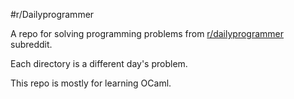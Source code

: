#r/Dailyprogrammer

A repo for solving programming problems from [r/dailyprogrammer](https://www.reddit.com/r/dailyprogrammer) subreddit.

Each directory is a different day's problem.

This repo is mostly for learning OCaml. 
